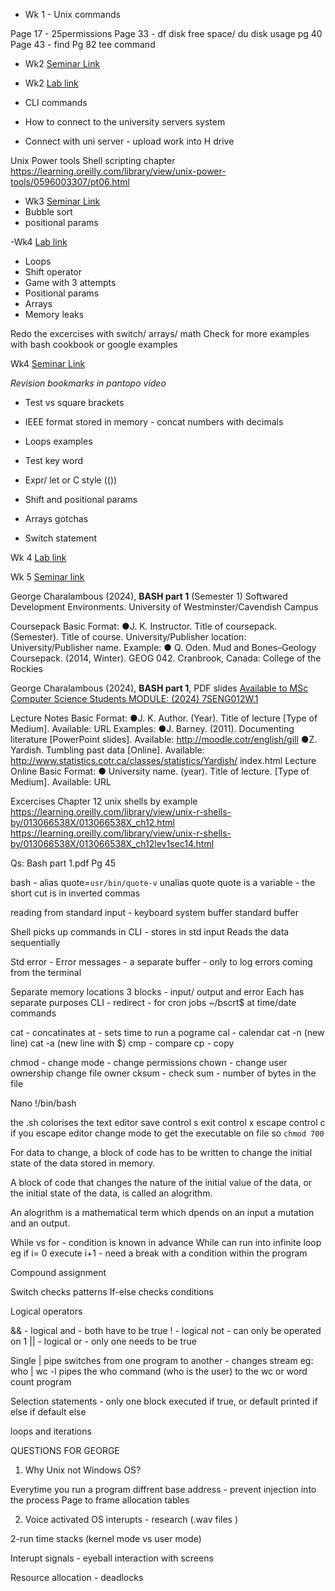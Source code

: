 - Wk 1 - Unix commands

Page 17 -  25permissions
Page 33 - df disk free space/ du disk usage pg 40
Page 43 - find
Pg 82 tee command


- Wk2 [Seminar Link](https://westminster.cloud.panopto.eu/Panopto/Pages/Viewer.aspx?id=a52f2e42-e520-414d-ac0e-b1fd00ffba98)
- Wk2 [Lab link](https://westminster.cloud.panopto.eu/Panopto/Pages/Viewer.aspx?id=c0515fc2-4d6d-4462-b4bc-b2070114b776)

-  CLI commands
-  How to connect to the university servers system
- Connect with uni server - upload work into H drive

Unix Power tools
Shell scripting chapter
https://learning.oreilly.com/library/view/unix-power-tools/0596003307/pt06.html

- Wk3 [Seminar Link](https://westminster.cloud.panopto.eu/Panopto/Pages/Viewer.aspx?id=08a7138a-231d-4a37-b12c-b2030100e0cb)
- Bubble sort
- positional params

-Wk4 [Lab link](https://westminster.cloud.panopto.eu/Panopto/Pages/Viewer.aspx?id=385ba5d2-6352-4057-a564-b20c012180c5)
- Loops
- Shift operator
- Game with 3 attempts
- Positional params
- Arrays
- Memory leaks

Redo the excercises with switch/ arrays/ math
Check for more examples with bash cookbook or google examples
  

Wk4 [Seminar Link](https://westminster.cloud.panopto.eu/Panopto/Pages/Viewer.aspx?id=fd9dff99-b5df-46f9-8d29-b20c0121dd46)

_Revision bookmarks in pantopo video_
- Test vs square brackets
- IEEE format stored in memory - concat numbers with decimals
- Loops examples
- Test key word
- Expr/ let or C style (())
- Shift and positional params

- Arrays gotchas
- Switch statement

Wk 4 [Lab link](https://westminster.cloud.panopto.eu/Panopto/Pages/Viewer.aspx?id=385ba5d2-6352-4057-a564-b20c012180c5)


Wk 5 [Seminar link](https://westminster.cloud.panopto.eu/Panopto/Pages/Viewer.aspx?id=1e26546d-0a85-4656-88b6-b214010af668)





George Charalambous (2024), __BASH part 1__ (Semester 1) Softwared Development Environments. University of Westminster/Cavendish Campus

Coursepack
Basic Format:
●J. K. Instructor. Title of coursepack. (Semester). Title of course. University/Publisher location:
University/Publisher name.
Example:
● Q. Oden. Mud and Bones–Geology Coursepack. (2014, Winter). GEOG 042. Cranbrook, Canada: College of
the Rockies



George Charalambous (2024), __BASH part 1__, PDF slides [Available to MSc Computer Science Students MODULE: (2024) 7SENG012W.1](https://learning.westminster.ac.uk/ultra/courses/_98804_1/outline/file/_5330159_1)

Lecture Notes
Basic Format:
●J. K. Author. (Year). Title of lecture [Type of Medium]. Available: URL
Examples:
●J. Barney. (2011). Documenting literature [PowerPoint slides]. Available: http://moodle.cotr/english/gill
●Z. Yardish. Tumbling past data [Online]. Available: http://www.statistics.cotr.ca/classes/statistics/Yardish/
index.html
Lecture Online
Basic Format:
● University name. (year). Title of lecture. [Type of Medium]. Available: URL




Excercises Chapter 12 unix shells by example
https://learning.oreilly.com/library/view/unix-r-shells-by/013066538X/013066538X_ch12.html
https://learning.oreilly.com/library/view/unix-r-shells-by/013066538X/013066538X_ch12lev1sec14.html





Qs:
Bash part 1.pdf
Pg 45 

bash - alias quote=`usr/bin/quote-v`
unalias quote
quote is a variable - the short cut is in inverted commas

reading from standard input - keyboard
system buffer
standard buffer

Shell picks up commands in CLI - stores in std input
Reads the data sequentially

Std error - Error messages - a separate buffer - only to log errors coming from the terminal

Separate memory locations
3 blocks - input/ output and error
Each has separate purposes
CLI - redirect - for cron jobs
~/bscrt$ at time/date commands

cat - concatinates
at - sets time to run a pograme
cal - calendar
cat -n (new line)
cat -a (new line with $)
cmp - compare
cp - copy

chmod - change mode - change permissions
chown - change user ownership change file owner
cksum - check sum - number of bytes in the file

Nano
!/bin/bash


the .sh colorises the text editor
save control s
exit control x
escape control c if you escape editor
change mode to get the executable on file so `chmod 700`


For data to change, a block of code has to be written to change the initial state of the data stored in memory.

A block of code that changes the nature of the initial value of the data, or the initial state of the data, is called an alogrithm.

An alogrithm is a mathematical term which dpends on an input a mutation and an output.

While vs for - condition is known in advance
While can run into infinite loop eg if i= 0 execute i+1 - need a break with a condition within the program

Compound assignment

Switch checks patterns
If-else checks conditions


Logical operators

&& - logical and - both have to be true
! - logical not - can only be operated on 1
|| - logical or - only one needs to be true

Single | pipe switches from one program to another - changes stream
eg:
who | wc -l pipes the who command (who is the user) to the wc or word count program

Selection statements - only one block executed if true, or default printed
if
else if
default else


loops and iterations



QUESTIONS FOR GEORGE

1) Why Unix not Windows OS?

Everytime you run a program diffrent base address - prevent injection into the process
Page to frame allocation tables


2) Voice activated OS interupts - research (.wav files )


2-run time stacks (kernel mode vs user mode)



Interupt signals - eyeball interaction with screens


Resource allocation - deadlocks 